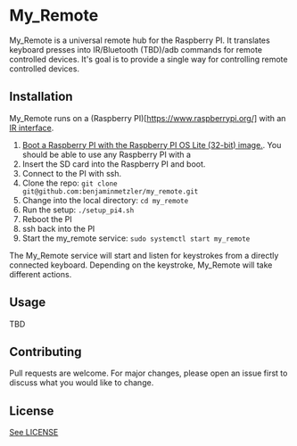 # My_Remote

My_Remote is a universal remote hub for the Raspberry PI.  It translates keyboard presses into IR/Bluetooth (TBD)/adb commands for remote controlled devices.  It's goal is to provide a single way for controlling remote controlled devices.

## Installation

My_Remote runs on a (Raspberry PI)[https://www.raspberrypi.org/] with an [IR interface](https://www.crowdsupply.com/anavi-technology/infrared-phat).

1. [Boot a Raspberry PI with the Raspberry PI OS Lite (32-bit) image.](https://www.raspberrypi.org/documentation/installation/installing-images/). You should be able to use any Raspberry PI with a
2. Insert the SD card into the Raspberry PI and boot.
3. Connect to the PI with ssh.
4. Clone the repo: `git clone git@github.com:benjaminmetzler/my_remote.git`
5. Change into the local directory: `cd my_remote`
6. Run the setup: `./setup_pi4.sh`
7. Reboot the PI
8. ssh back into the PI
9. Start the my_remote service: `sudo systemctl start my_remote`

The My_Remote service will start and listen for keystrokes from a directly connected keyboard.  Depending on the keystroke, My_Remote will take different actions.

## Usage

TBD

## Contributing
Pull requests are welcome. For major changes, please open an issue first to discuss what you would like to change.

## License
[See LICENSE](https://github.com/benjaminmetzler/my_remote/blob/main/LICENSE)
